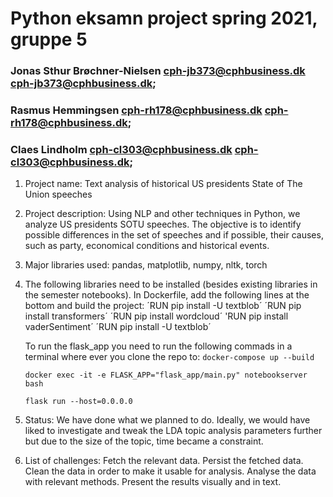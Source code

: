 # Python eksamn project spring 2021, gruppe 5
### Jonas Sthur Brøchner-Nielsen cph-jb373@cphbusiness.dk <cph-jb373@cphbusiness.dk>;
### Rasmus Hemmingsen cph-rh178@cphbusiness.dk <cph-rh178@cphbusiness.dk>;
### Claes Lindholm cph-cl303@cphbusiness.dk <cph-cl303@cphbusiness.dk>;

1. Project name: Text analysis of historical US presidents State of The Union speeches

2. Project description: Using NLP and other techniques in Python, we analyze US presidents SOTU speeches. The objective is to identify possible differences in the set of speeches and if possible, their causes, such as party, economical conditions and historical events.

3. Major libraries used: pandas, matplotlib, numpy, nltk, torch

4. The following libraries need to be installed (besides existing libraries in the semester notebooks). In Dockerfile, add the following lines at the bottom and build the project:
   ´RUN pip install -U textblob´
   ´RUN pip install transformers´
   ´RUN pip install wordcloud´
   'RUN pip install vaderSentiment´
   ´RUN pip install -U textblob´
   
   To run the flask_app you need to run the following commads in a terminal where ever you clone the repo to:
   `docker-compose up --build`
   
   `docker exec -it -e FLASK_APP="flask_app/main.py" notebookserver bash`
   
   `flask run --host=0.0.0.0`
   
5. Status: We have done what we planned to do. Ideally, we would have liked to investigate and tweak the LDA topic analysis parameters further but due to the size of the topic, time became a constraint.

6. List of challenges:
Fetch the relevant data.
Persist the fetched data.
Clean the data in order to make it usable for analysis.
Analyse the data with relevant methods.
Present the results visually and in text.

